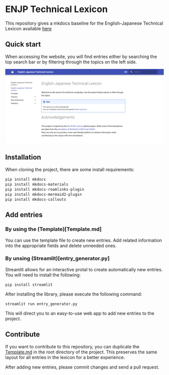 # ENJP Technical Lexicon

This repository gives a mkdocs baseline for the English-Japanese Technical Lexicon available [here](https://basilems.github.io/ENJP-Technical-Lexicon/)


## Quick start

When accessing the website, you will find entries either by searching the top search bar or by filtering through the topics on the left side.

![](MainPage.png)

## Installation

When cloning the project, there are some install requirements:
```
pip install mkdocs
pip install mkdocs-materials
pip install mkdocs-roamlinks-plugin
pip install mkdocs-mermaid2-plugin
pip install mkdocs-callouts
```

## Add entries

### By using the (Template)[Template.md]

You can use the template file to create new entries.
Add related information into the appropriate fields and delete unneeded ones.

### By unsing (Streamlit)[entry_generator.py]

Streamlit allows for an interactive protal to create automatically new entries. You will need to install the following:
```
pip install streamlit
```
After installing the library, please execute the following command:
```
streamlit run entry_generator.py
```
This will direct you to an easy-to-use web app to add new entries to the project.

## Contribute

If you want to contribute to this repository, you can duplicate the [Template.md](Template.md) in the root directory of the project. This preserves the same layout for all entries in the lexicon for a better experience.

After adding new entries, please commit changes and send a pull request.
